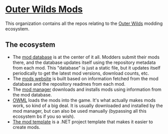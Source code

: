 # [Outer Wilds Mods](https://outerwildsmods.com)

This organization contains all the repos relating to the [Outer Wilds](https://store.steampowered.com/app/753640/Outer_Wilds/) modding ecosystem.

## The ecosystem

- The [mod database](https://github.com/ow-mods/ow-mod-db) is at the center of it all. Modders submit their mods there, and the database updates itself using the repository metadata from each mod. This "database" is just a static file, but it updates itself periodically to get the latest mod versions, download counts, etc.
- The [mods website](https://github.com/ow-mods/outerwildsmods.com) is built based on information fetched from the mod database and the repository readmes from each mod.
- The [mod manager](https://github.com/ow-mods/ow-mod-manager) downloads and installs mods using information from the mod database.
- [OWML](https://github.com/amazingalek/OWML) loads the mods into the game. It's what actually makes mods work, so kind of a big deal. It is usually downloaded and installed by the mod manager, but can also be used manually (bypassing all this ecosystem bs if you so wish).
- [The mod template](https://github.com/ow-mods/ow-mod-template) is a .NET project template that makes it easier to create mods.
